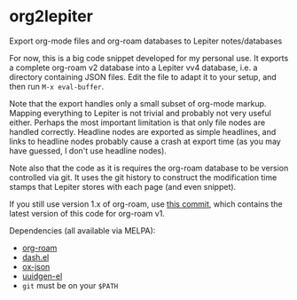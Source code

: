 # org2lepiter

Export org-mode files and org-roam databases to Lepiter notes/databases

For now, this is a big code snippet developed for my personal use. It exports a complete org-roam v2 database into a Lepiter vv4 database, i.e. a directory containing JSON files. Edit the file to adapt it to your setup, and then run `M-x eval-buffer`.

Note that the export handles only a small subset of org-mode markup. Mapping everything to Lepiter is not trivial and probably not very useful either. Perhaps the most important limitation is that only file nodes are handled correctly. Headline nodes are exported as simple headlines, and links to headline nodes probably cause a crash at export time (as you may have guessed, I don't use headline nodes).

Note also that the code as it is requires the org-roam database to be version controlled via git. It uses the git history to construct the modification time stamps that Lepiter stores with each page (and even snippet).

If you still use version 1.x of org-roam, use [this commit](https://github.com/khinsen/org2lepiter/commit/dec48825a08279e59c72671773316b78a76b078a), which contains the latest version of this code for org-roam v1.

Dependencies (all available via MELPA):
 - [org-roam](https://github.com/org-roam/org-roam/)
 - [dash.el](https://github.com/magnars/dash.el)
 - [ox-json](https://github.com/jlumpe/ox-json)
 - [uuidgen-el](https://github.com/kanru/uuidgen-el)
 - `git` must be on your `$PATH`
